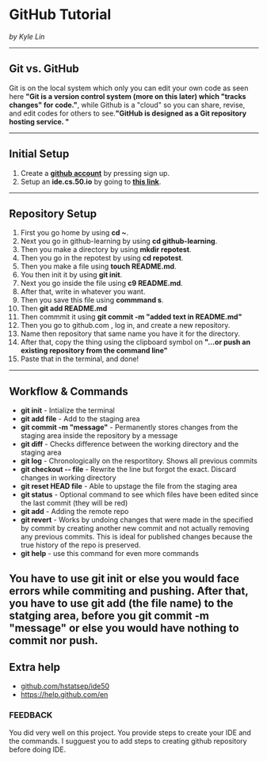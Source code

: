 # GitHub Tutorial

_by Kyle Lin_

---
## Git vs. GitHub

Git is on the local system which only you can edit your own code as seen here **"Git is a version control system (more on this later) which "tracks changes" for code."**,
while Github is a "cloud" so you can share, revise, and edit codes for others to see.**"GitHub is designed as a Git repository hosting service. "**

---
## Initial Setup

1. Create a [**github account**](github.com) by pressing sign up.
2. Setup an __ide.cs.50.io__ by going to **[this link](github.com/hstatsep/ide50)**.

---
## Repository Setup

1. First you go home by using **cd ~**.
2. Next you go in github-learning by using **cd github-learning**.
3. Then you make a directory by using **mkdir repotest**.
4. Then you go in the repotest by using **cd repotest**.
5. Then you make a file using **touch README.md**.
6. You then init it by using **git init**.
7. Next you go inside the file using **c9 README.md**.
8. After that, write in whatever you want.
9. Then you save this file using **commmand s**.
10. Then **git add README.md**
11. Then commmit it using **git commit -m "added text in README.md"**
12. Then you go to github.com , log in, and create a new repository.
13. Name then repository that same name you have it for the directory.
14. After that, copy the thing using the clipboard symbol on **"…or push an existing repository from the command line"**
15. Paste that in the terminal, and done!

---
## Workflow & Commands

* **git init** - Intialize the terminal
* **git add file** - Add to the staging area
* **git commit -m "message"** - Permanently stores changes from the staging area inside the repository by a message
* **git diff** - Checks difference between the working directory  and the staging area
* **git log** - Chronologically on the resportitory. Shows all previous commits
* **git checkout -- file** - Rewrite the line but forgot the exact. Discard changes in working directory
* **git reset HEAD file** - Able to upstage the file from the staging area
* **git status** - Optional command to see which files have been edited since the last commit (they will be red)
* **git add** - Adding the remote repo
* **git revert** - Works by undoing changes that were made in the specified by commit by creating another new commit and not actually removing any previous commits. This is ideal for published changes because the true history of the repo is preserved.
* **git help** - use this command for even more commands

**You have to use git init or else you would face errors while commiting and pushing.**
**After that, you have to use git add (the file name) to the statging area, before you git commit -m "message" or else you would have nothing to commit nor push.**
---
## Extra help

* [github.com/hstatsep/ide50](github.com/hstatsep/ide50)
* https://help.github.com/en

### FEEDBACK
You did very well on this project.
You provide steps to create your IDE and the commands.
I sugguest you to add steps to creating github repository before doing IDE.